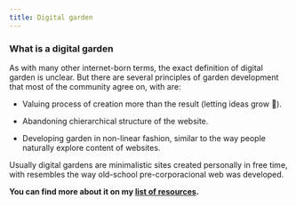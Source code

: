 ```yaml
---
title: Digital garden
---
```


### What is a digital garden

As with many other internet-born terms, the exact definition of digital garden is unclear.
But there are several principles of garden development that most of the community agree on, with are:

* Valuing process of creation more than the result (letting ideas grow 🌱).

* Abandoning chierarchical structure of the website.

* Developing garden in non-linear fashion, similar to the way people naturally explore content of websites.

Usually digital gardens are minimalistic sites created personally in free time, with resembles the way old-school pre-corporacional web was developed.

**You can find more about it on my [list of resources](/links/digital-gardening).**